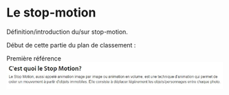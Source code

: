 # Le stop-motion

Définition/introduction du/sur stop-motion.

Début de cette partie du plan de classement :

Première référence _![Le Monde du stop-motion](/images/mondedustopmotion.JPG)_
